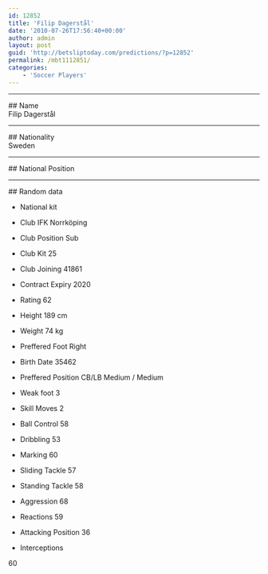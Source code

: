 ```yaml
---
id: 12852
title: 'Filip Dagerstål'
date: '2010-07-26T17:56:40+00:00'
author: admin
layout: post
guid: 'http://betsliptoday.com/predictions/?p=12852'
permalink: /mbt1112851/
categories:
    - 'Soccer Players'
---
```


- - - - - -

\## Name  
 Filip Dagerstål

- - - - - -

\## Nationality  
 Sweden

- - - - - -

\## National Position

- - - - - -

\## Random data

- National kit
- Club
 IFK Norrköping

- Club Position
 Sub

- Club Kit
 25

- Club Joining
 41861

- Contract Expiry
 2020

- Rating
 62

- Height
 189 cm

- Weight
 74 kg

- Preffered Foot
 Right

- Birth Date
 35462

- Preffered Position
 CB/LB Medium / Medium

- Weak foot
 3

- Skill Moves
 2

- Ball Control
 58

- Dribbling
 53

- Marking
 60

- Sliding Tackle
 57

- Standing Tackle
 58

- Aggression
 68

- Reactions
 59

- Attacking Position
 36

- Interceptions

 60